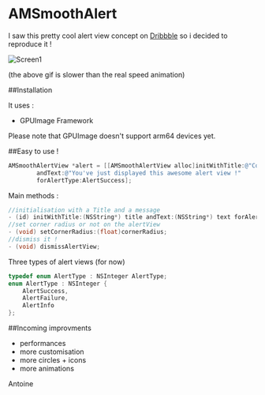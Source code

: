 AMSmoothAlert
==================

I saw this pretty cool alert view concept on [Dribbble](https://dribbble.com/shots/1523277-Success-Popup-for-Handybook-New-App-GIF?list=users&offset=0) so i decided to reproduce it !

![Screen1](https://raw.githubusercontent.com/mtonio91/AMSmoothAlert/master/screenCapture.gif)

(the above gif is slower than the real speed animation)

##Installation

It uses : 
- GPUImage Framework

Please note that GPUImage doesn't support arm64 devices yet.

##Easy to use !
```objective-c
AMSmoothAlertView *alert = [[AMSmoothAlertView alloc]initWithTitle:@"Congrats !" 
        andText:@"You've just displayed this awesome alert view !" 
        forAlertType:AlertSuccess];
```

Main methods :

```objective-c
//initialisation with a Title and a message
- (id) initWithTitle:(NSString*) title andText:(NSString*) text forAlertType:(AlertType) type;
//set corner radius or not on the alertView
- (void) setCornerRadius:(float)cornerRadius;
//dismiss it !
- (void) dismissAlertView;

```
Three types of alert views (for now)
```objective-c
typedef enum AlertType : NSInteger AlertType;
enum AlertType : NSInteger {
    AlertSuccess,
    AlertFailure,
    AlertInfo
};
```


##Incoming improvments

- performances
- more customisation
- more circles + icons
- more animations

Antoine
